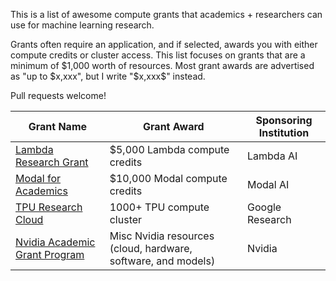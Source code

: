This is a list of awesome compute grants that academics + researchers can use for machine learning research.

Grants often require an application, and if selected, awards you with either compute credits or cluster access. This list focuses on grants that are a minimum of $1,000 worth of resources. Most grant awards are advertised as "up to $x,xxx", but I write "$x,xxx$" instead.

Pull requests welcome!

| Grant Name | Grant Award | Sponsoring Institution |
| -------- | ------- | -------- |
|[Lambda Research Grant](https://lambda.ai/research) | $5,000 Lambda compute credits | Lambda AI |
| [Modal for Academics](https://modal.com/academics) | $10,000 Modal compute credits| Modal AI |
| [TPU Research Cloud](https://sites.research.google/trc/about/) | 1000+ TPU compute cluster | Google Research |
| [Nvidia Academic Grant Program](https://www.nvidia.com/en-us/industries/higher-education-research/academic-grant-program/) | Misc Nvidia resources (cloud, hardware, software, and models) | Nvidia |
